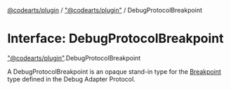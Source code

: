 [@codearts/plugin](../README.md) / ["@codearts/plugin"](../modules/_codearts_plugin_.md) / DebugProtocolBreakpoint

# Interface: DebugProtocolBreakpoint

["@codearts/plugin"](../modules/_codearts_plugin_.md).DebugProtocolBreakpoint

A DebugProtocolBreakpoint is an opaque stand-in type for the [Breakpoint](https://microsoft.github.io/debug-adapter-protocol/specification#Types_Breakpoint) type defined in the Debug Adapter Protocol.
